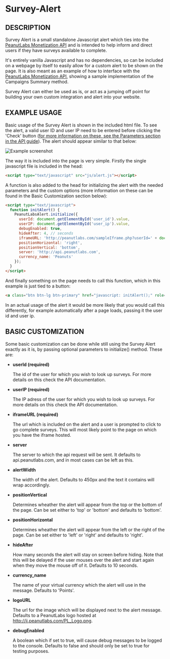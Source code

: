Survey-Alert
============


## DESCRIPTION

Survey Alert is a small standalone Javascript alert which ties into the [PeanutLabs Monetization API](http://peanut-labs.github.io/publisher-doc/#overview) and is intended to help inform and direct users if they have surveys available to complete.

It's entirely vanilla Javascript and has no dependencies, so can be included on a webpage by itself to easily allow for a custom alert to be shown on the page. It is also meant as an example of how to interface with the [PeanutLabs Monetization API](http://peanut-labs.github.io/publisher-doc/#overview), showing a sample implementation of the Campaigns Summary method.

Survey Alert can either be used as is, or act as a jumping off point for building your own custom integration and alert into your website.

## EXAMPLE USAGE

Basic usage of the Survey Alert is shown in the included html file. To see the alert, a valid user ID and user IP need to be entered before clicking the 'Check' button ([for more information on these, see the Parameters section in the API guide](http://peanut-labs.github.io/publisher-doc/#methodcampaigns)). The alert should appear similar to that below:

![Example screenshot](../blob/master/example-screenshot.png?raw=true)

The way it is included into the page is very simple. Firstly the single javascript file is included in the head:

```html
<script type="text/javascript" src="js/alert.js"></script>
```

A function is also added to the head for initializing the alert with the needed parameters and the custom options (more information on these can be found in the Basic Customization section below):

```html
<script type="text/javascript">
  function initAlert() {
    PeanutLabsAlert.initialize({
      userId: document.getElementById('user_id').value,
      userIP: document.getElementById('user_ip').value,
      debugEnabled: true,
      hideAfter: 4, // seconds
      iframeURL: 'http://peanutlabs.com/sampleIframe.php?userId=' + document.getElementById('user_id').value,
      positionHorizontal: 'right',
      positionVertical: 'bottom',
      server: 'http://api.peanutlabs.com',
      currency_name: 'Peanuts'
    });
  }
</script>
```

And finally something on the page needs to call this function, which in this example is just tied to a button:

```html
<a class="btn btn-lg btn-primary" href="javascript: initAlert();" role="button">Check</a>
```

In an actual usage of the alert it would be more likely that you would call this differently, for example automatically after a page loads, passing it the user id and user ip.

## BASIC CUSTOMIZATION

Some basic customization can be done while still using the Survey Alert exactly as it is, by passing optional parameters to initialize() method. These are:

 - **userId (required)**

   The id of the user for which you wish to look up surveys. For more details on this check the API documentation.  

 - **userIP (required)**

   The IP adress of the user for which you wish to look up surveys. For more details on this check the API documentation.  

 - **iframeURL (required)**

   The url which is included on the alert and a user is prompted to click to go complete surveys.  This will most likely point to the page on which you have the iframe hosted.  

 - **server**

   The server to which the api request will be sent.  It defaults to api.peanutlabs.com, and in most cases can be left as this.  

 - **alertWidth**

   The width of the alert. Defaults to 450px and the text it contains will wrap accordingly.  

 - **positionVertical**

   Determines wheather the alert will appear from the top or the bottom of the page. Can be set either to 'top' or 'bottom' and defaults to 'bottom'.  

 - **positionHorizontal**

   Determines wheather the alert will appear from the left or the right of the page. Can be set either to 'left' or 'right' and defaults to 'right'.  

 - **hideAfter**

   How many seconds the alert will stay on screen before hiding. Note that this will be delayed if the user mouses over the alert and start again when they move the mouse off of it. Defaults to 10 seconds.  

 - **currency_name**

   The name of your virtual currency which the alert will use in the message. Defaults to 'Points'.  

 - **logoURL**

   The url for the image which will be displayed next to the alert message. Defaults to a PeanutLabs logo hosted at http://ii.peanutlabs.com/PL_Logo.png.  

 - **debugEnabled**

   A boolean which if set to true, will cause debug messages to be logged to the console. Defaults to false and should only be set to true for testing purposes.  
	
